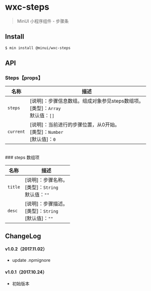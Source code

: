 # wxc-steps

> MinUI 小程序组件 - 步骤条

## Install

``` bash
$ min install @minui/wxc-steps
```

## API

### Steps【props】

| 名称                  | 描述                         |
|----------------------|------------------------------|
|`steps`               | [说明]：步骤信息数组。组成对象参见steps数组项。<br>[类型]：`Array`<br>默认值：`[]` <br>|
|`current`             | [说明]：当前进行的步骤位置，从0开始。<br>[类型]：`Number`<br>[默认值]：`0` <br>   |

<br>
### steps 数组项

| 名称                  | 描述                         |
|----------------------|------------------------------|
|`title`           | [说明]：步骤名称。<br>[类型]：`String`<br>默认值：`""` <br>|
|`desc`            | [说明]：步骤描述。<br>[类型]：`String`<br>[默认值]：`""` <br>   |

##  ChangeLog

#### v1.0.2（2017.11.02）

- update .npmignore

#### v1.0.1（2017.10.24）

- 初始版本
